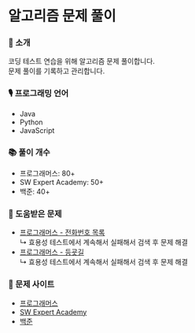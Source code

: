 # 알고리즘 문제 풀이

### 🔔 소개

코딩 테스트 연습을 위해 알고리즘 문제 풀이합니다.   
문제 풀이를 기록하고 관리합니다.

### 🎙️ 프로그래밍 언어

- Java
- Python
- JavaScript

### 📚 풀이 개수

- 프로그래머스: 80+
- SW Expert Academy: 50+
- 백준: 40+

### 🤚 도움받은 문제

- [프로그래머스 - 전화번호 목록](https://school.programmers.co.kr/learn/courses/30/lessons/42577)   
  ↳ 효용성 테스트에서 계속해서 실패해서 검색 후 문제 해결
- [프로그래머스 - 등굣길](https://school.programmers.co.kr/learn/courses/30/lessons/42898)  
  ↳ 효용성 테스트에서 계속해서 실패해서 검색 후 문제 해결

### 🔗 문제 사이트

- [프로그래머스](https://programmers.co.kr/)
- [SW Expert Academy](https://swexpertacademy.com/)
- [백준](https://swexpertacademy.com/main/main.do)
